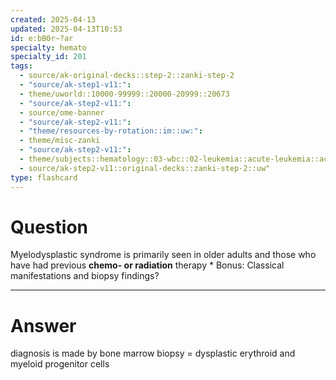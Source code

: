 ```yaml
---
created: 2025-04-13
updated: 2025-04-13T10:53
id: e:bB0r~?ar
specialty: hemato
specialty_id: 201
tags:
  - source/ak-original-decks::step-2::zanki-step-2
  - "source/ak-step1-v11:": 
  - theme/uworld::10000-99999::20000-20999::20673
  - "source/ak-step2-v11:": 
  - source/ome-banner
  - "source/ak-step2-v11:": 
  - "theme/resources-by-rotation::im::uw:": 
  - theme/misc-zanki
  - "source/ak-step2-v11:": 
  - theme/subjects::hematology::03-wbc::02-leukemia::acute-leukemia::acute-myeloid-leukemia::myelodysplastic-syndrome
  - source/ak-step2-v11::original-decks::zanki-step-2::uw"
type: flashcard
---
```


# Question
Myelodysplastic syndrome is primarily seen in older adults and those who have had previous **chemo- or radiation** therapy  * Bonus: Classical manifestations and biopsy findings?

---

# Answer
diagnosis is made by bone marrow biopsy = dysplastic erythroid and myeloid progenitor cells